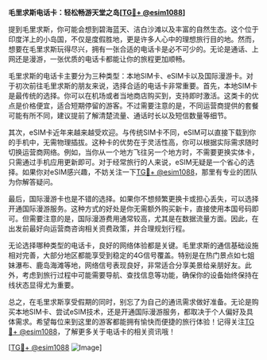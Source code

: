 **毛里求斯电话卡：轻松畅游天堂之岛[[TG💪+ @esim1088](https://t.me/s/esim1088)]**

提到毛里求斯，你可能会想到碧海蓝天、洁白沙滩以及丰富的自然生态。这个位于印度洋上的小岛国，不仅是度假胜地，更是许多人心中的理想旅行目的地。然而，想要在毛里求斯玩得尽兴，拥有一张合适的电话卡是必不可少的。无论是通话、上网还是漫游，一张优质的电话卡都能让你的旅程更加顺畅。

毛里求斯的电话卡主要分为三种类型：本地SIM卡、eSIM卡以及国际漫游卡。对于初次前往毛里求斯的朋友来说，选择合适的电话卡非常重要。首先，本地SIM卡是最传统的选择。你可以在机场或者当地商店购买到，支持即时激活。这类卡的优点是价格便宜，适合短期停留的游客。不过需要注意的是，不同运营商提供的套餐可能有所不同，建议提前了解清楚流量、通话时长以及短信数量等细节。

其次，eSIM卡近年来越来越受欢迎。与传统SIM卡不同，eSIM可以直接下载到你的手机中，无需物理插拔。这种卡的优势在于灵活性高，你可以根据实际需求随时切换运营商网络。例如，当你从一个地方飞往另一个地方时，不需要更换实体卡，只需通过手机应用更新即可。对于经常旅行的人来说，eSIM无疑是一个省心的选择。如果你对eSIM感兴趣，不妨关注一下[TG💪+ @esim1088](https://t.me/s/esim1088)，那里有专业的团队为你解答疑问。

最后，国际漫游卡也是不错的选择。如果你不想频繁更换卡或担心丢失，可以选择开通国际漫游服务。这种方式的好处是你无需额外购买新卡，直接使用本国号码即可。但需要注意的是，国际漫游费用通常较高，尤其是在数据流量方面。因此，在出发前最好向运营商咨询相关资费政策，并合理规划行程。

无论选择哪种类型的电话卡，良好的网络体验都是关键。毛里求斯的通信基础设施相对完善，大部分地区都能享受到稳定的4G信号覆盖。特别是在热门景点如七姐妹瀑布、鹿岛海滩等地，网络信号表现良好，非常适合分享美景给亲朋好友。此外，考虑到旅行过程中可能需要导航、查找信息等功能，确保你的设备始终保持在线状态显得尤为重要。

总之，在毛里求斯享受假期的同时，别忘了为自己的通讯需求做好准备。无论是购买本地SIM卡、尝试eSIM技术，还是开通国际漫游服务，都取决于个人偏好及具体需求。希望每位来到这里的游客都能拥有愉快而便捷的旅行体验！记得关注[TG💪+ @esim1088](https://t.me/s/esim1088)，了解更多关于电话卡的相关资讯哦！

[[TG💪+ @esim1088](https://t.me/s/esim1088) ![Image](https://i.postimg.cc/4NQfJmqS/Snipaste-2025-05-13-00-14-12.png)]